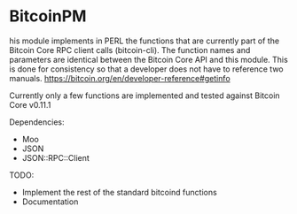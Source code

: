 # BitcoinPM
his module implements in PERL the functions that are currently part of the Bitcoin Core RPC client calls (bitcoin-cli).
The function names and parameters are identical between the Bitcoin Core API and this module. This is done for consistency so that a developer does not have to reference two manuals.
https://bitcoin.org/en/developer-reference#getinfo

Currently only a few functions are implemented and tested against Bitcoin Core v0.11.1

Dependencies:
   - Moo
   - JSON
   - JSON::RPC::Client

TODO:
   - Implement the rest of the standard bitcoind functions
   - Documentation
